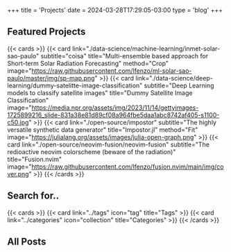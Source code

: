 +++
title = 'Projects'
date = 2024-03-28T17:29:05-03:00
type = 'blog'
+++

## Featured Projects

{{< cards >}}
    {{<
        card link="./data-science/machine-learning/inmet-solar-sao-paulo" 
        subtitle="coisa"
        title="Multi-ensemble based approach for Short-term Solar Radiation Forecasting"
        method="Crop"
        image="https://raw.githubusercontent.com/lfenzo/ml-solar-sao-paulo/master/img/sp-map.png"
    >}}
    {{<
        card link="./data-science/deep-learning/dummy-satelitte-image-classification" 
        subtitle="Deep Learning models to classify satellite images"
        title="Dummy Satellite Image Classification"
        image="https://media.npr.org/assets/img/2023/11/14/gettyimages-1725899216_slide-831a38e81d89cf08a964fbe5daa1abc8742af405-s1100-c50.jpg"
    >}}
    {{<
        card link="./open-source/impostor" 
        subtitle="The highly versatile synthetic data generator"
        title="Impostor.jl"
        method="Fit"
        image="https://julialang.org/assets/images/julia-open-graph.png"
    >}}
    {{<
        card link="./open-source/neovim-fusion/neovim-fusion" 
        subtitle="The redioactive neovim colorscheme (beware of the radiation)"
        title="Fusion.nvim"
        image="https://raw.githubusercontent.com/lfenzo/fusion.nvim/main/img/cover.png"
    >}}
{{< /cards >}}

## Search for..

{{< cards >}}
  {{< card link="../tags" icon="tag" title="Tags" >}}
  {{< card link="../categories" icon="collection" title="Categories" >}}
{{< /cards >}}

## All Posts
